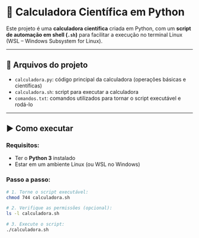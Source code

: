 # 🧮 Calculadora Científica em Python

Este projeto é uma **calculadora científica** criada em Python, com um **script de automação em shell (`.sh`)** para facilitar a execução no terminal Linux (WSL – Windows Subsystem for Linux).

---

## 📂 Arquivos do projeto

- `calculadora.py`: código principal da calculadora (operações básicas e científicas)
- `calculadora.sh`: script para executar a calculadora
- `comandos.txt`: comandos utilizados para tornar o script executável e rodá-lo

---

## ▶️ Como executar

### Requisitos:
- Ter o **Python 3** instalado
- Estar em um ambiente Linux (ou WSL no Windows)

### Passo a passo:

```bash
# 1. Torne o script executável:
chmod 744 calculadora.sh

# 2. Verifique as permissões (opcional):
ls -l calculadora.sh

# 3. Execute o script:
./calculadora.sh
